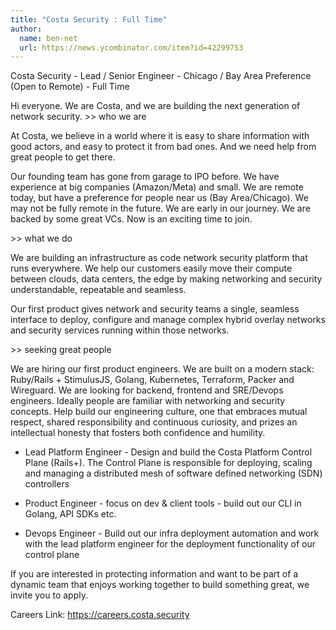 ```yaml
---
title: "Costa Security : Full Time"
author:
  name: ben-net
  url: https://news.ycombinator.com/item?id=42299753
---
```

Costa Security - Lead &#x2F; Senior Engineer - Chicago &#x2F; Bay Area Preference (Open to Remote) - Full Time

Hi everyone. We are Costa, and we are building the next generation of network security.
&gt;&gt; who we are

At Costa, we believe in a world where it is easy to share information with good actors, and easy to protect it from bad ones. And we need help from great people to get there.

Our founding team has gone from garage to IPO before. We have experience at big companies (Amazon&#x2F;Meta) and small. We are remote today, but have a preference for people near us (Bay Area&#x2F;Chicago). We may not be fully remote in the future. We are early in our journey. We are backed by some great VCs. Now is an exciting time to join.

&gt;&gt; what we do

We are building an infrastructure as code network security platform that runs everywhere. We help our customers easily move their compute between clouds, data centers, the edge by making networking and security understandable, repeatable and seamless.

Our first product gives network and security teams a single, seamless interface to deploy, configure and manage complex hybrid overlay networks and security services running within those networks.

&gt;&gt; seeking great people

We are hiring our first product engineers. We are built on a modern stack: Ruby&#x2F;Rails + StimulusJS, Golang, Kubernetes, Terraform, Packer and Wireguard. We are looking for backend, frontend and SRE&#x2F;Devops engineers. Ideally people are familiar with networking and security concepts. Help build our engineering culture, one that embraces mutual respect, shared responsibility and continuous curiosity, and prizes an intellectual honesty that fosters both confidence and humility.

- Lead Platform Engineer - Design and build the Costa Platform Control Plane (Rails+). The Control Plane is responsible for deploying, scaling and managing a distributed mesh of software defined networking (SDN) controllers

- Product Engineer - focus on dev &amp; client tools - build out our CLI in Golang, API SDKs etc.

- Devops Engineer - Build out our infra deployment automation and work with the lead platform engineer for the deployment functionality of our control plane

If you are interested in protecting information and want to be part of a dynamic team that enjoys working together to build something great, we invite you to apply.

Careers Link: <a href="https:&#x2F;&#x2F;careers.costa.security" rel="nofollow">https:&#x2F;&#x2F;careers.costa.security</a>
<JobApplication />
